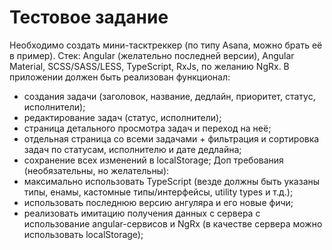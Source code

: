 # Тестовое задание 

Необходимо создать мини-тасктреккер (по типу Asana, можно брать её в пример).
Стек: Angular (желательно последней версии), Angular Material, SCSS/SASS/LESS, TypeScript, RxJs, по желанию NgRx.
В приложении должен быть реализован функционал:
- создания задачи (заголовок, название, дедлайн, приоритет, статус, исполнители);
- редактирование задач (статус, исполнители);
- страница детального просмотра задач и переход на неё;
- отдельная страница со всеми задачами + фильтрация и сортировка задач по статусам, исполнителю и дате дедлайна;
- сохранение всех изменений в localStorage;
Доп требования (необязательны, но желательны):
- максимально использовать TypeScript (везде должны быть указаны типы, енамы, кастомные типы/интерфейсы, utility types и т.д.);
- использовать последнюю версию ангуляра и его новые фичи;
- реализовать имитацию получения данных с сервера с использование angular-сервисов и NgRx (в качестве сервера можно использовать localStorage); 
